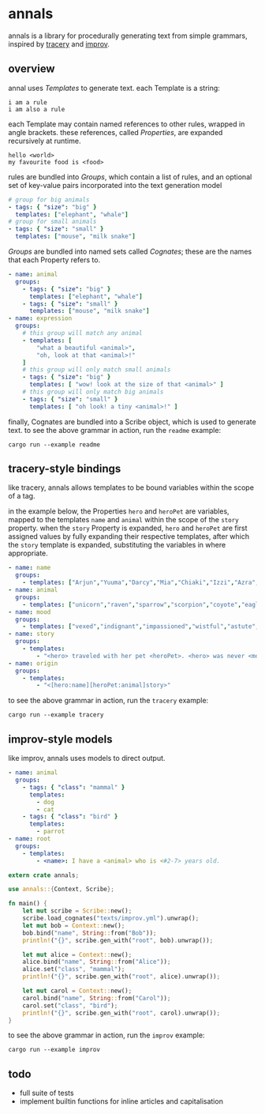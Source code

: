# annals

annals is a library for procedurally generating text from simple grammars, inspired by [tracery](https://github.com/galaxykate/tracery) and [improv](https://github.com/sequitur/improv).


## overview

annal uses *Templates* to generate text. each Template is a string:

```
i am a rule
i am also a rule
```

each Template may contain named references to other rules, wrapped in angle brackets.
these references, called *Properties*, are expanded recursively at runtime.

```
hello <world>
my favourite food is <food>
```

rules are bundled into *Groups*, which contain a list of rules, and an optional
set of key-value pairs incorporated into the text generation model

```yaml
# group for big animals
- tags: { "size": "big" }
  templates: ["elephant", "whale"]
# group for small animals
- tags: { "size": "small" }
  templates: ["mouse", "milk snake"]
```

*Groups* are bundled into named sets called *Cognates*; these are the names that
each Property refers to.

```yaml
- name: animal
  groups:
    - tags: { "size": "big" }
      templates: ["elephant", "whale"]
    - tags: { "size": "small" }
      templates: ["mouse", "milk snake"]
- name: expression
  groups:
    # this group will match any animal
    - templates: [
        "what a beautiful <animal>",
        "oh, look at that <animal>!"
    ]
    # this group will only match small animals
    - tags: { "size": "big" }
      templates: [ "wow! look at the size of that <animal>" ]
    # this group will only match big animals
    - tags: { "size": "small" }
      templates: [ "oh look! a tiny <animal>!" ]
```

finally, Cognates are bundled into a Scribe object, which is used to generate
text. to see the above grammar in action, run the `readme` example:

```
cargo run --example readme
```

## tracery-style bindings

like tracery, annals allows templates to be bound variables within the scope of a tag.

in the example below, the Properties `hero` and `heroPet` are variables, mapped
to the templates `name` and `animal` within the scope of the `story` property.
when the `story` Property is expanded, `hero` and `heroPet` are first assigned
values by fully expanding their respective templates, after which the `story`
template is expanded, substituting the variables in where appropriate.

```yaml
- name: name
  groups:
    - templates: ["Arjun","Yuuma","Darcy","Mia","Chiaki","Izzi","Azra","Lina"]
- name: animal
  groups:
    - templates: ["unicorn","raven","sparrow","scorpion","coyote","eagle","owl","lizard","zebra","duck","kitten"]
- name: mood
  groups:
    - templates: ["vexed","indignant","impassioned","wistful","astute","courteous"]
- name: story
  groups:
    - templates:
        - "<hero> traveled with her pet <heroPet>. <hero> was never <mood>, for the <heroPet> was always too <mood>."
- name: origin
  groups:
    - templates:
        - "<[hero:name][heroPet:animal]story>"
```

to see the above grammar in action, run the `tracery` example:

```
cargo run --example tracery
```

## improv-style models

like improv, annals uses models to direct output.

```yaml
- name: animal
  groups:
    - tags: { "class": "mammal" }
      templates:
        - dog
        - cat
    - tags: { "class": "bird" }
      templates:
        - parrot
- name: root
  groups:
    - templates:
        - <name>: I have a <animal> who is <#2-7> years old.
```

```rust
extern crate annals;

use annals::{Context, Scribe};

fn main() {
    let mut scribe = Scribe::new();
    scribe.load_cognates("texts/improv.yml").unwrap();
    let mut bob = Context::new();
    bob.bind("name", String::from("Bob"));
    println!("{}", scribe.gen_with("root", bob).unwrap());

    let mut alice = Context::new();
    alice.bind("name", String::from("Alice"));
    alice.set("class", "mammal");
    println!("{}", scribe.gen_with("root", alice).unwrap());

    let mut carol = Context::new();
    carol.bind("name", String::from("Carol"));
    carol.set("class", "bird");
    println!("{}", scribe.gen_with("root", carol).unwrap());
}
```

to see the above grammar in action, run the `improv` example:

```
cargo run --example improv
```

## todo
- full suite of tests
- implement builtin functions for inline articles and capitalisation
